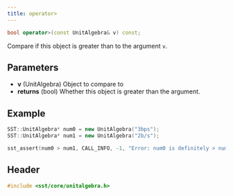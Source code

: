 ```yaml
---
title: operator>
---
```


```cpp
bool operator>(const UnitAlgebra& v) const;
```

Compare if this object is greater than to the argument `v`.

## Parameters
* **v** (UnitAlgebra) Object to compare to  
* **returns** (bool) Whether this object is greater than the argument.

## Example

```cpp
SST::UnitAlgebra* num0 = new UnitAlgebra("3bps");
SST::UnitAlgebra* num1 = new UnitAlgebra("2b/s");

sst_assert(num0 > num1, CALL_INFO, -1, "Error: num0 is definitely > num1!!");
```

## Header
```cpp
#include <sst/core/unitalgebra.h>
```
